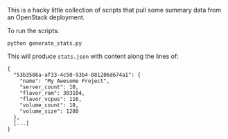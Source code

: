 This is a hacky little collection of scripts that pull some summary data from an OpenStack deployment.

To run the scripts:

```
python generate_stats.py
```

This will produce `stats.json` with content along the lines of:

```
{
  "53b3586a-af33-4c50-93b4-081206d674a1": {
    "name": "My Awesome Project",
    "server_count": 10,
    "flavor_ram": 303104,
    "flavor_vcpus": 116,
    "volume_count": 18,
    "volume_size": 1280
  },
  [...]
}
```

